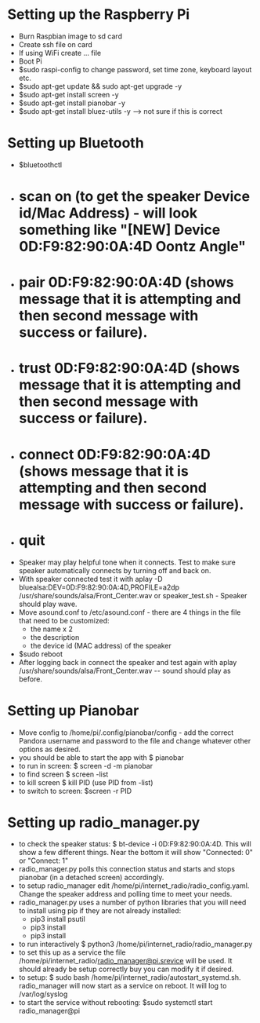 Setting up the Raspberry Pi
===========================

- Burn Raspbian image to sd card
- Create ssh file on card
- If using WiFi create ... file
- Boot Pi
- $sudo raspi-config to change password, set time zone, keyboard layout etc.
- $sudo apt-get update && sudo apt-get upgrade -y
- $sudo apt-get install screen -y
- $sudo apt-get install pianobar -y
-  $sudo apt-get install bluez-utils -y --> not sure if this is correct

Setting up Bluetooth
====================

- $bluetoothctl
- # scan on (to get the speaker Device id/Mac Address) - will look something like "[NEW] Device 0D:F9:82:90:0A:4D Oontz Angle"
- # pair 0D:F9:82:90:0A:4D (shows message that it is attempting and then second message with success or failure).
- # trust 0D:F9:82:90:0A:4D (shows message that it is attempting and then second message with success or failure).
- # connect 0D:F9:82:90:0A:4D (shows message that it is attempting and then second message with success or failure).
- # quit
- Speaker may play helpful tone when it connects. Test to make sure speaker automatically connects by turning off and back on.
- With speaker connected test it with aplay -D bluealsa:DEV=0D:F9:82:90:0A:4D,PROFILE=a2dp /usr/share/sounds/alsa/Front_Center.wav or speaker_test.sh - Speaker should play wave.
- Move asound.conf to /etc/asound.conf - there are 4 things in the file that need to be customized: 
  - the name x 2
  - the description
  - the device id (MAC address) of the speaker
- $sudo reboot
- After logging back in connect the speaker and test again with aplay /usr/share/sounds/alsa/Front_Center.wav -- sound should play as before.

Setting up Pianobar
===================

- Move config  to /home/pi/.config/pianobar/config - add the correct Pandora username and password to the file and change whatever other options as desired.
- you should be able to start the app with $ pianobar
- to run in screen: $ screen -d -m pianobar
- to find screen $ screen -list
- to kill screen $ kill PID (use PID from -list)
- to switch to screen: $screen -r PID

Setting up radio_manager.py
===========================

- to check the speaker status: $ bt-device -i 0D:F9:82:90:0A:4D.  This will show a few different things.  Near the bottom it will show "Connected: 0" or "Connect: 1"
- radio_manager.py polls this connection status and starts and stops pianobar (in a detached screen) accordingly.
- to setup radio_manager edit /home/pi/internet_radio/radio_config.yaml.  Change the speaker address and polling time to meet your needs.
- radio_manager.py uses a number of python libraries that you will need to install using pip if they are not already installed:
    - pip3 install psutil
    - pip3 install
    - pip3 install
- to run interactively $ python3 /home/pi/internet_radio/radio_manager.py
- to set this up as a service the file /home/pi/internet_radio/radio_manager@pi.srevice will be used.  It should already be setup correctly buy you can modify it if desired.
- to setup: $ sudo bash /home/pi/internet_radio/autostart_systemd.sh. radio_manager will now start as a service on reboot.  It will log to /var/log/syslog
- to start the service without rebooting: $sudo systemctl start radio_manager@pi


